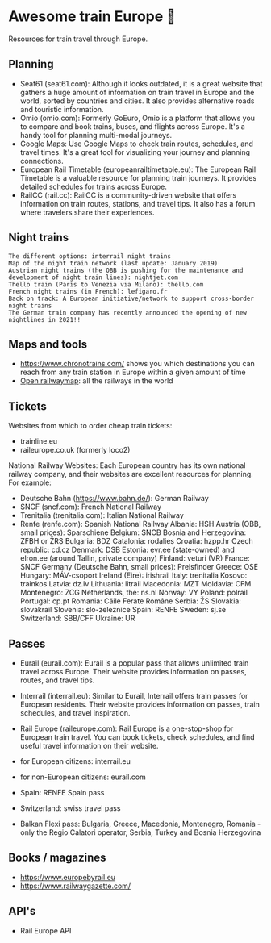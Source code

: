 # Awesome train Europe 🚅 

Resources for train travel through Europe.

## Planning

- Seat61 (seat61.com): Although it looks outdated, it is a great website that gathers a huge amount of information on train travel in Europe and the world, sorted by countries and cities. It also provides alternative roads and touristic information.
- Omio (omio.com): Formerly GoEuro, Omio is a platform that allows you to compare and book trains, buses, and flights across Europe. It's a handy tool for planning multi-modal journeys.
- Google Maps: Use Google Maps to check train routes, schedules, and travel times. It's a great tool for visualizing your journey and planning connections.
- European Rail Timetable (europeanrailtimetable.eu): The European Rail Timetable is a valuable resource for planning train journeys. It provides detailed schedules for trains across Europe.
- RailCC (rail.cc): RailCC is a community-driven website that offers information on train routes, stations, and travel tips. It also has a forum where travelers share their experiences.

## Night trains

    The different options: interrail night trains
    Map of the night train network (last update: January 2019)
    Austrian night trains (the OBB is pushing for the maintenance and development of night train lines): nightjet.com
    Thello train (Paris to Venezia via Milano): thello.com
    French night trains (in French): lefigaro.fr
    Back on track: A European initiative/network to support cross-border night trains
    The German train company has recently announced the opening of new nightlines in 2021!!

## Maps and tools

- <https://www.chronotrains.com/> shows you which destinations you can reach from any train station in Europe within a given amount of time
- [Open railwaymap](https://www.openrailwaymap.org/): all the railways in the world

## Tickets

Websites from which to order cheap train tickets:
- trainline.eu
- raileurope.co.uk (formerly loco2)

National Railway Websites: Each European country has its own national railway company, and their websites are excellent resources for planning. For example:

- Deutsche Bahn (https://www.bahn.de/): German Railway
- SNCF (sncf.com): French National Railway
- Trenitalia (trenitalia.com): Italian National Railway
- Renfe (renfe.com): Spanish National Railway
Albania: HSH
Austria (OBB, small prices): Sparschiene
Belgium: SNCB
Bosnia and Herzegovina: ZFBH or ŽRS
Bulgaria: BDZ
Catalonia: rodalies
Croatia: hzpp.hr
Czech republic: cd.cz
Denmark: DSB
Estonia: evr.ee (state-owned) and elron.ee (around Tallin, private company)
Finland: veturi (VR)
France: SNCF
Germany (Deutsche Bahn, small prices): Preisfinder
Greece: OSE
Hungary: MÁV-csoport
Ireland (Eire): irishrail
Italy: trenitalia
Kosovo: trainkos
Latvia: dz.lv
Lithuania: litrail
Macedonia: MZT
Moldavia: CFM
Montenegro: ZCG
Netherlands, the: ns.nl
Norway: VY
Poland: polrail
Portugal: cp.pt
Romania: Căile Ferate Române
Serbia: ŽS
Slovakia: slovakrail
Slovenia: slo-zeleznice
Spain: RENFE
Sweden: sj.se
Switzerland: SBB/CFF
Ukraine: UR

## Passes
- Eurail (eurail.com): Eurail is a popular pass that allows unlimited train travel across Europe. Their website provides information on passes, routes, and travel tips.
- Interrail (interrail.eu): Similar to Eurail, Interrail offers train passes for European residents. Their website provides information on passes, train schedules, and travel inspiration.
- Rail Europe (raileurope.com): Rail Europe is a one-stop-shop for European train travel. You can book tickets, check schedules, and find useful travel information on their website.



- for European citizens: interrail.eu
- for non-European citizens: eurail.com
- Spain: RENFE Spain pass
- Switzerland: swiss travel pass
- Balkan Flexi pass: Bulgaria, Greece, Macedonia, Montenegro, Romania -only the Regio Calatori operator, Serbia, Turkey and Bosnia Herzegovina




## Books / magazines

- https://www.europebyrail.eu
- https://www.railwaygazette.com/

## API's

- Rail Europe API

